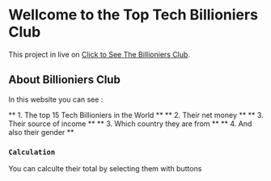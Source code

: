 # Wellcome to the Top Tech Billioniers Club

This project in live on [Click to See The Billioniers Club](https://top-tech-billionier-club.netlify.app).

## About Billioniers Club

In this website you can see :

** 1. The top 15 Tech Billioniers in the World **
** 2. Their net money **
** 3. Their source of income **
** 3. Which country they are from **
** 4. And also their gender **

### `Calculation`

You can calculte their total by selecting them with buttons

